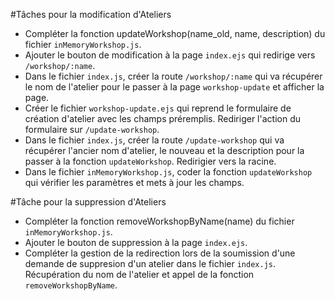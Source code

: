 #Tâches pour la modification d'Ateliers

- Compléter la fonction updateWorkshop(name_old, name, description) du fichier `inMemoryWorkshop.js`.
- Ajouter le bouton de modification à la page `index.ejs` qui redirige vers `/workshop/:name`.
- Dans le fichier `index.js`, créer la route `/workshop/:name` qui va récupérer le nom de l'atelier pour le passer à la page `workshop-update` et afficher la page.
- Créer le fichier `workshop-update.ejs` qui reprend le formulaire de création d'atelier avec les champs préremplis. Rediriger l'action du formulaire sur `/update-workshop`.
- Dans le fichier `index.js`, créer la route `/update-workshop` qui va récupérer l'ancier nom d'atelier, le nouveau et la description pour la passer à la fonction   `updateWorkshop`. Redirigier vers la racine.
- Dans le fichier `inMemoryWorkshop.js`, coder la fonction `updateWorkshop` qui vérifier les paramètres et mets à jour les champs.


#Tâche pour la suppression d'Ateliers

- Compléter la fonction removeWorkshopByName(name) du fichier `inMemoryWorkshop.js`.
- Ajouter le bouton de suppression à la page `index.ejs`.
- Compléter la gestion de la redirection lors de la soumission d'une demande de suppresion d'un atelier dans le fichier `index.js`.
  Récupération du nom de l'atelier et appel de la fonction `removeWorkshopByName`.
  
   